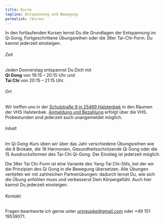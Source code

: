 ```yaml
---
title: Kurse
tagline: Entspannung und Bewegung
permalink: /kurse/
---
```

In den fortlaufenden Kursen lernst Du die Grundlagen der Entspannung im Qi Gong, Fortgeschrittene Übungsreihen oder die 36er Tai-Chi-Form. Du kannst jederzeit einsteigen.

###### Zeit 
Jeden Donnerstag entspannst Du Dich mit  
**Qi Gong** von 19:15 – 20:15 Uhr und   
**Tai Chi** von 20:15 – 21:15 Uhr.

###### Ort
Wir treffen uns in der [Schulstraße 9 in 25469 Halstenbek](https://www.openstreetmap.org/node/4360459232#map=19/53.635656/9.841563) in den Räumen der VHS Halstenbek. [Anmeldung und Bezahlung](https://www.vhs-halstenbek.de/suche?tx_itemkgconnect_search%5Bsword%5D=urs+reupke&) erfolgt über die VHS. Probestunden sind jederzeit auch unangemeldet möglich.

###### Inhalt
Im Qi Gong-Kurs üben wir über das Jahr verschiedene Übungsreihen wie die 8 Brokate, die 18 Harmonien, Gesundheitsschützende Qi Gong oder die 15 Ausdrucksformen des Tai-Chi Qi-Gong.
Der Einstieg ist jederzeit möglich.

Die 36er Tai Chi-Form ist eine Variante des Yang-Tai Chi-Stils, bei der wir die Prinzipien des Qi Gong in die Bewegung übersetzen. Alle Übungen vertiefen wir mit zahlreichen Partnerübungen: dadurch lernst Du, wie sich die Übung anfühlen muss und verbesserst Dein Körpergefühl.
Auch hier kannst Du jederzeit einsteigen.

###### Kontakt
Fragen beantworte ich gerne unter <ursreupke@gmail.com> oder +49 151 19539071.